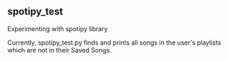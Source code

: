 ## spotipy_test

Experimenting with spotipy library

Currently, spotipy_test.py finds and prints all songs in the user's playlists which are not in their Saved Songs.
